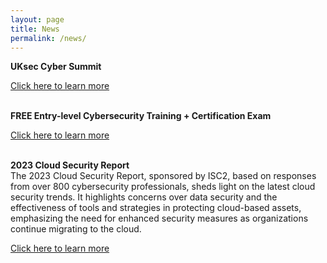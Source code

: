 ```yaml
---
layout: page
title: News
permalink: /news/
---
```


<div class="article-panel">
    <p><strong>UKsec Cyber Summit</strong> </p>
    <a href="https://uk.cyberseries.io/overview/" target="_blank">Click here to learn more</a>
</div>

<br />

<div class="article-panel">
    <p><strong>FREE Entry-level Cybersecurity Training + Certification Exam</strong> </p>
    <a href="https://www.isc2.org/landing/1mcc" target="_blank">Click here to learn more</a>
</div>

<br />

<div class="article-panel">
   <p><strong>2023 Cloud Security Report</strong> <br />
The 2023 Cloud Security Report, sponsored by ISC2, based on responses from over 800 cybersecurity professionals, sheds light on the latest cloud security trends. It highlights concerns over data security and the effectiveness of tools and strategies in protecting cloud-based assets, emphasizing the need for enhanced security measures as organizations continue migrating to the cloud.</p>
    <a href="https://cloud.connect.isc2.org/cloud-security-report" target="_blank">Click here to learn more</a>
</div>
